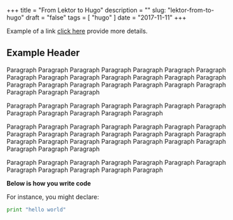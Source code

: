 +++
title = "From Lektor to Hugo"
description = ""
slug: "lektor-from-to-hugo"
draft = "false"
tags = [
    "hugo"
]
date = "2017-11-11"
+++

Example of a link [click here](https://news.ycombinator.com) provide more details.

## Example Header

Paragraph Paragraph Paragraph Paragraph Paragraph Paragraph
Paragraph Paragraph Paragraph Paragraph Paragraph Paragraph
Paragraph Paragraph Paragraph Paragraph Paragraph Paragraph
Paragraph Paragraph Paragraph Paragraph Paragraph Paragraph

Paragraph Paragraph Paragraph Paragraph Paragraph Paragraph
Paragraph Paragraph Paragraph Paragraph Paragraph Paragraph

Paragraph Paragraph Paragraph Paragraph Paragraph Paragraph
Paragraph Paragraph Paragraph Paragraph Paragraph Paragraph
Paragraph Paragraph Paragraph Paragraph Paragraph Paragraph
Paragraph Paragraph Paragraph Paragraph Paragraph Paragraph

Paragraph Paragraph Paragraph Paragraph Paragraph Paragraph
Paragraph Paragraph Paragraph Paragraph Paragraph Paragraph

**Below is how you write code**

For instance, you might declare:

```python
print "hello world"
```

